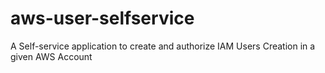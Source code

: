 # aws-user-selfservice
A Self-service application to create and authorize IAM Users Creation in a given AWS Account
